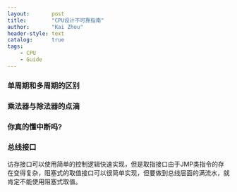 ```yaml
---
layout:       post
title:        "CPU设计不可靠指南"
author:       "Kai Zhou"
header-style: text
catalog:      true
tags:
    - CPU
    - Guide
---
```

<!--
 * @Author: 22040240-Zhou Kai 1204617231@qq.com
 * @Date: 2022-08-17 16:39:22
 * @LastEditors: 22040240-Zhou Kai 1204617231@qq.com
 * @LastEditTime: 2022-08-25 13:39:44
 * @FilePath: /Kaigard.github.io/_posts/CPU_DESIGN/2022-8-17-note.md
 * @Description: 这是默认设置,请设置`customMade`, 打开koroFileHeader查看配置 进行设置: https://github.com/OBKoro1/koro1FileHeader/wiki/%E9%85%8D%E7%BD%AE
-->


### 单周期和多周期的区别

### 乘法器与除法器的点滴

### 你真的懂中断吗?

### 总线接口
访存接口可以使用简单的控制逻辑快速实现，但是取指接口由于JMP类指令的存在变得复杂，阻塞式的取值接口可以很简单实现，但要做到总线层面的满流水，就肯定不能使用阻塞式取值。
